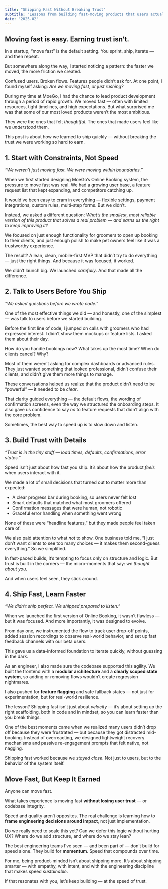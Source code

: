 ```yaml
---
title: "Shipping Fast Without Breaking Trust"
subtitle: "Lessons from building fast-moving products that users actually love"
date: "2025-02"
---
```


## Moving fast is easy. Earning trust isn’t.

In a startup, “move fast” is the default setting.
You sprint, ship, iterate — and then repeat.

But somewhere along the way, I started noticing a pattern:
the faster we moved, the more friction we created.

Confused users. Broken flows. Features people didn’t ask for.
At one point, I found myself asking: *Are we moving fast, or just rushing?*

During my time at MoeGo, I had the chance to lead product development through a period of rapid growth. We moved fast — often with limited resources, tight timelines, and high expectations. But what surprised me was that some of our most loved products weren’t the most ambitious.

They were the ones that felt *thoughtful*. The ones that made users feel like we *understood* them.

This post is about how we learned to ship quickly — without breaking the trust we were working so hard to earn.

## 1. Start with Constraints, Not Speed
*“We weren’t just moving fast. We were moving within boundaries.”*

When we first started designing MoeGo’s Online Booking system, the pressure to move fast was real. We had a growing user base, a feature request list that kept expanding, and competitors catching up.

It would’ve been easy to cram in everything — flexible settings, payment integrations, custom rules, multi-step forms. But we didn’t.

Instead, we asked a different question:
*What’s the smallest, most reliable version of this product that solves a real problem — and earns us the right to keep improving it?*

We focused on just enough functionality for groomers to open up booking to their clients, and just enough polish to make pet owners feel like it was a trustworthy experience.

The result?
A lean, clean, mobile-first MVP that didn’t try to do everything — just the right things. And because it was focused, it worked.

We didn’t launch big. We launched *carefully*.
And that made all the difference.


## 2. Talk to Users Before You Ship
*“We asked questions before we wrote code.”*

One of the most effective things we did — and honestly, one of the simplest — was talk to users before we started building.

Before the first line of code, I jumped on calls with groomers who had expressed interest. I didn’t show them mockups or feature lists. I asked them about their day.

How do you handle bookings now?
What takes up the most time?
When do clients cancel? Why?

Most of them weren’t asking for complex dashboards or advanced rules. They just wanted something that looked professional, didn’t confuse their clients, and didn’t give them more things to manage.

These conversations helped us realize that the product didn’t need to be “powerful” — it needed to be *clear*.

That clarity guided everything — the default flows, the wording of confirmation screens, even the way we structured the onboarding steps.
It also gave us confidence to say *no* to feature requests that didn’t align with the core problem.

Sometimes, the best way to speed up is to slow down and listen.


## 3. Build Trust with Details
*“Trust is in the tiny stuff — load times, defaults, confirmations, error states.”*

Speed isn’t just about how fast you ship. It’s about how the product *feels* when users interact with it.

We made a lot of small decisions that turned out to matter more than expected:

- A clear progress bar during booking, so users never felt lost
- Smart defaults that matched what most groomers offered
- Confirmation messages that were human, not robotic
- Graceful error handling when something went wrong

None of these were “headline features,” but they made people feel taken care of.

We also paid attention to what *not* to show. One business told me, “I just don’t want clients to see too many choices — it makes them second-guess everything.” So we simplified.

In fast-paced builds, it’s tempting to focus only on structure and logic. But trust is built in the corners — the micro-moments that say: *we thought about you*.

And when users feel seen, they stick around.


## 4. Ship Fast, Learn Faster
*“We didn’t ship perfect. We shipped prepared to listen.”*

When we launched the first version of Online Booking, it wasn’t flawless — but it was focused. And more importantly, it was designed to evolve.

From day one, we instrumented the flow to track user drop-off points, added session recordings to observe real-world behavior, and set up fast feedback channels with our beta users.

This gave us a data-informed foundation to iterate quickly, without guessing in the dark.

As an engineer, I also made sure the codebase supported this agility. We built the frontend with a **modular architecture** and a **clearly scoped state system**, so adding or removing flows wouldn’t create regression nightmares.

I also pushed for **feature flagging** and safe fallback states — not just for experimentation, but for real-world resilience.

The lesson? Shipping fast isn’t just about *velocity* — it’s about setting up the right scaffolding, both in code and in mindset, so you can learn faster than you break things.

One of the best moments came when we realized many users didn’t drop off because they were frustrated — but because they got distracted mid-booking. Instead of overreacting, we designed lightweight recovery mechanisms and passive re-engagement prompts that felt native, not nagging.

Shipping fast worked because we *stayed close*.
Not just to users, but to the behavior of the system itself.

## Move Fast, But Keep It Earned

Anyone can move fast.

What takes experience is moving fast **without losing user trust** — or codebase integrity.

Speed and quality aren’t opposites. The real challenge is learning how to **frame engineering decisions around impact**, not just implementation.

Do we really need to scale this yet?
Can we defer this logic without hurting UX?
Where do we add structure, and where do we stay lean?

The best engineering teams I’ve seen — and been part of — don’t build for speed alone.
They build for **momentum**. Speed that compounds over time.

For me, being product-minded isn’t about shipping more.
It’s about shipping smarter — with empathy, with intent, and with the engineering discipline that makes speed *sustainable*.

If that resonates with you, let’s keep building — at the speed of trust.
